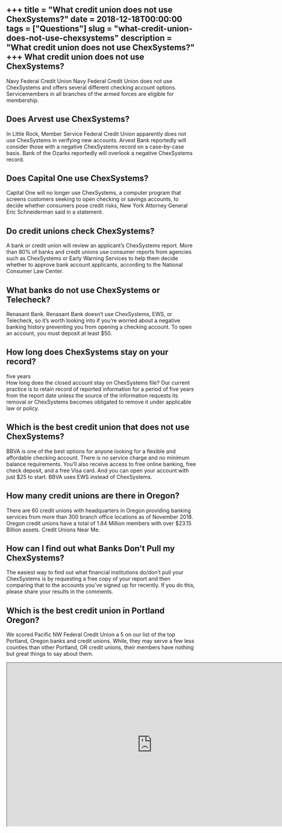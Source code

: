 +++
title = "What credit union does not use ChexSystems?"
date = 2018-12-18T00:00:00
tags = ["Questions"]
slug = "what-credit-union-does-not-use-chexsystems"
description = "What credit union does not use ChexSystems?"
+++
What credit union does not use ChexSystems?
-------------------------------------------

Navy Federal Credit Union Navy Federal Credit Union does not use ChexSystems and offers several different checking account options. Servicemembers in all branches of the armed forces are eligible for membership.

Does Arvest use ChexSystems?
----------------------------

In Little Rock, Member Service Federal Credit Union apparently does not use ChexSystems in verifying new accounts. Arvest Bank reportedly will consider those with a negative ChexSystems record on a case-by-case basis. Bank of the Ozarks reportedly will overlook a negative ChexSystems record.

Does Capital One use ChexSystems?
---------------------------------

Capital One will no longer use ChexSystems, a computer program that screens customers seeking to open checking or savings accounts, to decide whether consumers pose credit risks, New York Attorney General Eric Schneiderman said in a statement.

Do credit unions check ChexSystems?
-----------------------------------

A bank or credit union will review an applicant’s ChexSystems report. More than 80% of banks and credit unions use consumer reports from agencies such as ChexSystems or Early Warning Services to help them decide whether to approve bank account applicants, according to the National Consumer Law Center.

What banks do not use ChexSystems or Telecheck?
-----------------------------------------------

Renasant Bank. Renasant Bank doesn’t use ChexSystems, EWS, or Telecheck, so it’s worth looking into if you’re worried about a negative banking history preventing you from opening a checking account. To open an account, you must deposit at least $50.

How long does ChexSystems stay on your record?
----------------------------------------------

five years  
How long does the closed account stay on ChexSystems file? Our current practice is to retain record of reported information for a period of five years from the report date unless the source of the information requests its removal or ChexSystems becomes obligated to remove it under applicable law or policy.

Which is the best credit union that does not use ChexSystems?
-------------------------------------------------------------

BBVA is one of the best options for anyone looking for a flexible and affordable checking account. There is no service charge and no minimum balance requirements. You’ll also receive access to free online banking, free check deposit, and a free Visa card. And you can open your account with just $25 to start. BBVA uses EWS instead of ChexSystems.

How many credit unions are there in Oregon?
-------------------------------------------

There are 60 credit unions with headquarters in Oregon providing banking services from more than 300 branch office locations as of November 2018. Oregon credit unions have a total of 1.84 Million members with over $23.15 Billion assets. Credit Unions Near Me.

How can I find out what Banks Don’t Pull my ChexSystems?
--------------------------------------------------------

The easiest way to find out what financial institutions do/don’t pull your ChexSystems is by requesting a free copy of your report and then comparing that to the accounts you’ve signed up for recently. If you do this, please share your results in the comments.

Which is the best credit union in Portland Oregon?
--------------------------------------------------

We scored Pacific NW Federal Credit Union a 5 on our list of the top Portland, Oregon banks and credit unions. While, they may serve a few less counties than other Portland, OR credit unions, their members have nothing but great things to say about them.

<iframe allow="accelerometer; autoplay; clipboard-write; encrypted-media; gyroscope; picture-in-picture" allowfullscreen="" class="__youtube_prefs__  epyt-is-override  no-lazyload" data-no-lazy="1" data-origheight="433" data-origwidth="770" data-skipgform_ajax_framebjll="" height="433" id="_ytid_71041" loading="lazy" src="https://www.youtube.com/embed/WOExlIwQwDE?enablejsapi=1&autoplay=0&cc_load_policy=0&cc_lang_pref=&iv_load_policy=1&loop=0&modestbranding=0&rel=1&fs=1&playsinline=0&autohide=2&theme=dark&color=red&controls=1&" title="YouTube player" width="770"></iframe>